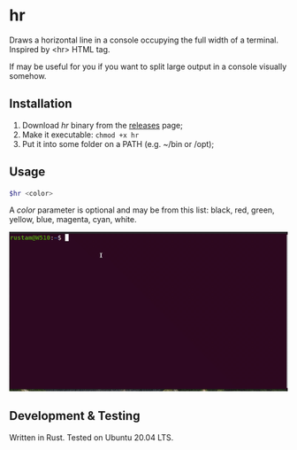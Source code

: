 # hr
Draws a horizontal line in a console occupying the full width of a terminal. Inspired by &lt;hr&gt; HTML tag.

If may be useful for you if you want to split large output in a console visually somehow.

## Installation

1. Download *hr* binary from the [releases](https://github.com/rustamkulenov/hr/releases) page;
2. Make it executable: ```chmod +x hr```
3. Put it into some folder on a PATH (e.g. ~/bin or /opt);

## Usage

```bash
$hr <color>
```

A *color* parameter is optional and may be from this list: black, red, green, yellow, blue, magenta, cyan, white.

![Horizontal line in terminal](src/terminal.gif)

## Development & Testing

Written in Rust. Tested on Ubuntu 20.04 LTS.